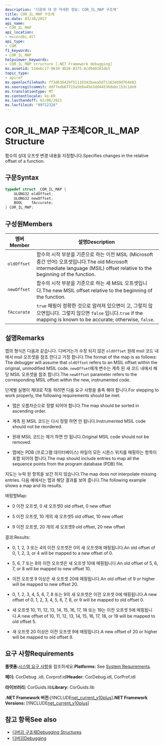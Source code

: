 ```yaml
---
description: '다음에 대 한 자세한 정보: COR_IL_MAP 구조체'
title: COR_IL_MAP 구조체
ms.date: 03/30/2017
api_name:
- COR_IL_MAP
api_location:
- mscordbi.dll
api_type:
- COM
f1_keywords:
- COR_IL_MAP
helpviewer_keywords:
- COR_IL_MAP structure [.NET Framework debugging]
ms.assetid: 534ebc17-963d-4b26-8375-8cd940281db3
topic_type:
- apiref
ms.openlocfilehash: ff3d636429f51119342baea5d71163eb9d764e03
ms.sourcegitcommit: ddf7edb67715a5b9a45e3dd44536dabc153c1de0
ms.translationtype: MT
ms.contentlocale: ko-KR
ms.lasthandoff: 02/06/2021
ms.locfileid: "99712326"
---
```

# <a name="cor_il_map-structure"></a><span data-ttu-id="49971-103">COR_IL_MAP 구조체</span><span class="sxs-lookup"><span data-stu-id="49971-103">COR_IL_MAP Structure</span></span>

<span data-ttu-id="49971-104">함수의 상대 오프셋 변경 내용을 지정합니다.</span><span class="sxs-lookup"><span data-stu-id="49971-104">Specifies changes in the relative offset of a function.</span></span>  
  
## <a name="syntax"></a><span data-ttu-id="49971-105">구문</span><span class="sxs-lookup"><span data-stu-id="49971-105">Syntax</span></span>  
  
```cpp  
typedef struct _COR_IL_MAP {  
    ULONG32 oldOffset;
    ULONG32 newOffset;
    BOOL    fAccurate;  
} COR_IL_MAP;  
```  
  
## <a name="members"></a><span data-ttu-id="49971-106">구성원</span><span class="sxs-lookup"><span data-stu-id="49971-106">Members</span></span>  
  
|<span data-ttu-id="49971-107">멤버</span><span class="sxs-lookup"><span data-stu-id="49971-107">Member</span></span>|<span data-ttu-id="49971-108">설명</span><span class="sxs-lookup"><span data-stu-id="49971-108">Description</span></span>|  
|------------|-----------------|  
|`oldOffset`|<span data-ttu-id="49971-109">함수의 시작 부분을 기준으로 하는 이전 MSIL (Microsoft 중간 언어) 오프셋입니다.</span><span class="sxs-lookup"><span data-stu-id="49971-109">The old Microsoft intermediate language (MSIL) offset relative to the beginning of the function.</span></span>|  
|`newOffset`|<span data-ttu-id="49971-110">함수의 시작 부분을 기준으로 하는 새 MSIL 오프셋입니다.</span><span class="sxs-lookup"><span data-stu-id="49971-110">The new MSIL offset relative to the beginning of the function.</span></span>|  
|`fAccurate`|<span data-ttu-id="49971-111">`true` 매핑이 정확한 것으로 알려져 있으면이 고, 그렇지 않으면입니다. 그렇지 않으면 `false` 입니다.</span><span class="sxs-lookup"><span data-stu-id="49971-111">`true` if the mapping is known to be accurate; otherwise, `false`.</span></span>|  
  
## <a name="remarks"></a><span data-ttu-id="49971-112">설명</span><span class="sxs-lookup"><span data-stu-id="49971-112">Remarks</span></span>  

 <span data-ttu-id="49971-113">맵의 형식은 다음과 같습니다. 디버거는가 수정 되지 않은 `oldOffset` 원래 msil 코드 내에서 msil 오프셋을 참조 한다고 가정 합니다.</span><span class="sxs-lookup"><span data-stu-id="49971-113">The format of the map is as follows: The debugger will assume that `oldOffset` refers to an MSIL offset within the original, unmodified MSIL code.</span></span> <span data-ttu-id="49971-114">`newOffset`매개 변수는 계측 된 새 코드 내에서 해당 MSIL 오프셋을 참조 합니다.</span><span class="sxs-lookup"><span data-stu-id="49971-114">The `newOffset` parameter refers to the corresponding MSIL offset within the new, instrumented code.</span></span>  
  
 <span data-ttu-id="49971-115">단계별 실행이 제대로 작동 하려면 다음 요구 사항을 충족 해야 합니다.</span><span class="sxs-lookup"><span data-stu-id="49971-115">For stepping to work properly, the following requirements should be met:</span></span>  
  
- <span data-ttu-id="49971-116">맵은 오름차순으로 정렬 되어야 합니다.</span><span class="sxs-lookup"><span data-stu-id="49971-116">The map should be sorted in ascending order.</span></span>  
  
- <span data-ttu-id="49971-117">계측 된 MSIL 코드는 다시 정렬 하면 안 됩니다.</span><span class="sxs-lookup"><span data-stu-id="49971-117">Instrumented MSIL code should not be reordered.</span></span>  
  
- <span data-ttu-id="49971-118">원래 MSIL 코드는 제거 하면 안 됩니다.</span><span class="sxs-lookup"><span data-stu-id="49971-118">Original MSIL code should not be removed.</span></span>  
  
- <span data-ttu-id="49971-119">맵에는 PDB (프로그램 데이터베이스) 파일의 모든 시퀀스 위치를 매핑하는 항목이 포함 되어야 합니다.</span><span class="sxs-lookup"><span data-stu-id="49971-119">The map should include entries to map all the sequence points from the program database (PDB) file.</span></span>  
  
 <span data-ttu-id="49971-120">지도는 누락 된 항목을 보간 하지 않습니다.</span><span class="sxs-lookup"><span data-stu-id="49971-120">The map does not interpolate missing entries.</span></span> <span data-ttu-id="49971-121">다음 예에서는 맵과 해당 결과를 보여 줍니다.</span><span class="sxs-lookup"><span data-stu-id="49971-121">The following example shows a map and its results.</span></span>  
  
 <span data-ttu-id="49971-122">매핑할</span><span class="sxs-lookup"><span data-stu-id="49971-122">Map:</span></span>  
  
- <span data-ttu-id="49971-123">0 이전 오프셋, 0 새 오프셋</span><span class="sxs-lookup"><span data-stu-id="49971-123">0 old offset, 0 new offset</span></span>  
  
- <span data-ttu-id="49971-124">5 이전 오프셋, 10 개의 새 오프셋</span><span class="sxs-lookup"><span data-stu-id="49971-124">5 old offset, 10 new offset</span></span>  
  
- <span data-ttu-id="49971-125">9 이전 오프셋, 20 개의 새 오프셋</span><span class="sxs-lookup"><span data-stu-id="49971-125">9 old offset, 20 new offset</span></span>  
  
 <span data-ttu-id="49971-126">결과:</span><span class="sxs-lookup"><span data-stu-id="49971-126">Results:</span></span>  
  
- <span data-ttu-id="49971-127">0, 1, 2, 3 또는 4의 이전 오프셋은 0의 새 오프셋에 매핑됩니다.</span><span class="sxs-lookup"><span data-stu-id="49971-127">An old offset of 0, 1, 2, 3, or 4 will be mapped to a new offset of 0.</span></span>  
  
- <span data-ttu-id="49971-128">5, 6, 7 또는 8의 이전 오프셋은 새 오프셋 10에 매핑됩니다.</span><span class="sxs-lookup"><span data-stu-id="49971-128">An old offset of 5, 6, 7, or 8 will be mapped to new offset 10.</span></span>  
  
- <span data-ttu-id="49971-129">이전 오프셋 9 이상은 새 오프셋 20에 매핑됩니다.</span><span class="sxs-lookup"><span data-stu-id="49971-129">An old offset of 9 or higher will be mapped to new offset 20.</span></span>  
  
- <span data-ttu-id="49971-130">0, 1, 2, 3, 4, 5, 6, 7, 8 또는 9의 새 오프셋은 이전 오프셋 0에 매핑됩니다.</span><span class="sxs-lookup"><span data-stu-id="49971-130">A new offset of 0, 1, 2, 3, 4, 5, 6, 7, 8, or 9 will be mapped to old offset 0.</span></span>  
  
- <span data-ttu-id="49971-131">새 오프셋 10, 11, 12, 13, 14, 15, 16, 17, 18 또는 19는 이전 오프셋 5에 매핑됩니다.</span><span class="sxs-lookup"><span data-stu-id="49971-131">A new offset of 10, 11, 12, 13, 14, 15, 16, 17, 18, or 19 will be mapped to old offset 5.</span></span>  
  
- <span data-ttu-id="49971-132">새 오프셋 20 이상은 이전 오프셋 9에 매핑됩니다.</span><span class="sxs-lookup"><span data-stu-id="49971-132">A new offset of 20 or higher will be mapped to old offset 9.</span></span>  
  
## <a name="requirements"></a><span data-ttu-id="49971-133">요구 사항</span><span class="sxs-lookup"><span data-stu-id="49971-133">Requirements</span></span>  

 <span data-ttu-id="49971-134">**플랫폼:**[시스템 요구 사항](../../get-started/system-requirements.md)을 참조하세요.</span><span class="sxs-lookup"><span data-stu-id="49971-134">**Platforms:** See [System Requirements](../../get-started/system-requirements.md).</span></span>  
  
 <span data-ttu-id="49971-135">**헤더:** CorDebug .idl, Corprof.idl</span><span class="sxs-lookup"><span data-stu-id="49971-135">**Header:** CorDebug.idl, CorProf.idl</span></span>  
  
 <span data-ttu-id="49971-136">**라이브러리:** CorGuids.lib</span><span class="sxs-lookup"><span data-stu-id="49971-136">**Library:** CorGuids.lib</span></span>  
  
 <span data-ttu-id="49971-137">**.NET Framework 버전:**[!INCLUDE[net_current_v10plus](../../../../includes/net-current-v10plus-md.md)]</span><span class="sxs-lookup"><span data-stu-id="49971-137">**.NET Framework Versions:** [!INCLUDE[net_current_v10plus](../../../../includes/net-current-v10plus-md.md)]</span></span>  
  
## <a name="see-also"></a><span data-ttu-id="49971-138">참고 항목</span><span class="sxs-lookup"><span data-stu-id="49971-138">See also</span></span>

- [<span data-ttu-id="49971-139">디버깅 구조체</span><span class="sxs-lookup"><span data-stu-id="49971-139">Debugging Structures</span></span>](debugging-structures.md)
- [<span data-ttu-id="49971-140">디버깅</span><span class="sxs-lookup"><span data-stu-id="49971-140">Debugging</span></span>](index.md)
